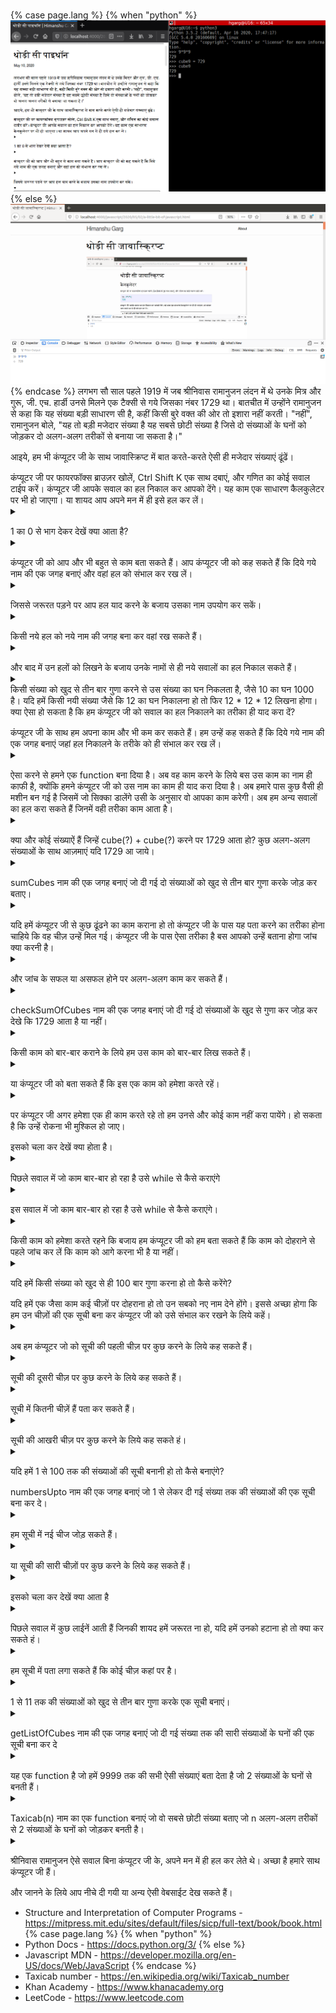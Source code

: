 <style type="text/css">
p {
	margin-top: 15px;
	margin-bottom: 0px;
}
</style>

{% case page.lang %}
  {% when "python" %}
![My helpful screenshot](/assets/python.png)
  {% else %}
![My helpful screenshot](/assets/javascript.png)
{% endcase %}
लगभग सौ साल पहले 1919 में जब श्रीनिवास रामानुजन लंदन में थे उनके मित्र और गुरू, जी. एच. हार्डी उनसे मिलने एक टैक्सी से गये जिसका नंबर 1729 था। बातचीत में उन्होंने रामानुजन से कहा कि यह संख्या बड़ी साधारण सी है, कहीं किसी बुरे वक्त की ओर तो इशारा नहीं करती। "नहीं", रामानुजन बोले, "यह तो बड़ी मजेदार संख्या है यह सबसे छोटी संख्या है जिसे दो संख्याओं के घनों को जोड़कर दो अलग-अलग तरीकों से बनाया जा सकता है।"

आइये, हम भी कंप्यूटर जी के साथ जावास्क्रिप्ट में बात करते-करते ऐसी ही मजेदार संख्याएं ढूंढें।

कंप्यूटर जी पर फायरफॉक्स ब्राउज़र खोलें, Ctrl Shift K एक साथ दबाएं, और गणित का कोई सवाल टाईप करें। कंप्यूटर जी आपके सवाल का हल निकाल कर आपको देंगे। यह काम एक साधारण कैलकुलेटर पर भी हो जाएगा। या शायद आप अपने मन में ही इसे हल कर लें। 
<details markdown="1">
<summary></summary>

{% case page.lang %}
  {% when "python" %}
```python
>>> 9 * 9 * 9
729
```
  {% else %}
```javascript
>> 9 * 9 * 9;
729
```
{% endcase %}

	
</details>


1 का 0 से भाग देकर देखें क्या आता है? 
<details markdown="1">
<summary>  </summary>

{% case page.lang %}
  {% when "python" %}
```python
>>> 1/0
```
  {% else %}
```javascript
>> 1/0;
```
{% endcase %}
</details> 


कंप्यूटर जी को आप और भी बहुत से काम बता सकते हैं। आप कंप्यूटर जी को कह सकते हैं कि दिये गये नाम की एक जगह बनाएं और वहां हल को संभाल कर रख लें।

<details markdown="1">
<summary>  </summary>
{% case page.lang %}
  {% when "python" %}
```python
>>> cube9 = 729
```
  {% else %}
```javascript
>> let cube9 = 729;
```
{% endcase %}
</details>

जिससे जरूरत पड़ने पर आप हल याद करने के बजाय उसका नाम उपयोग कर सकें।

 <details markdown="1">
<summary>  </summary>
{% case page.lang %}
  {% when "python" %}
```python
>>> cube9
729
```
  {% else %}
```javascript
>> cube9;
729
```
{% endcase %}
</details>

किसी नये हल को नये नाम की जगह बना कर वहां रख सकते हैं।

 <details markdown="1">
<summary>  </summary>
{% case page.lang %}
  {% when "python" %}
```python
>>> cube10 = 1000
>>> cube10
1000
```
  {% else %}
```javascript
>> let cube10 = 1000;
>> cube10;
1000
```
{% endcase %}
</details>

और बाद में उन हलों को लिखने के बजाय उनके नामों से ही नये सवालों का हल निकाल सकते हैं।

<details markdown="1">
<summary>  </summary>
{% case page.lang %}
  {% when "python" %}
```python
>>> cube9 + cube10
1729
```
  {% else %}
```javascript
>> cube9 + cube10;
1729
```
{% endcase %}
</details>
किसी संख्या को खुद से तीन बार गुणा करने से उस संख्या का घन निकलता है, जैसे 10 का घन 1000 है। यदि हमें किसी नयी संख्या जैसे कि 12 का घन निकालना हो तो फिर 12 * 12 * 12 लिखना होगा। क्या ऐसा हो सकता है कि हम कंप्यूटर जी को सवाल का हल निकालने का तरीका ही याद करा दें? 


कंप्यूटर जी के साथ हम अपना काम और भी कम कर सकते हैं। हम उन्हें कह सकते हैं कि दिये गये नाम की एक जगह बनाएं जहां हल निकालने के तरीके को ही संभाल कर रख लें।

 <details markdown="1">
<summary>  </summary>
{% case page.lang %}
  {% when "python" %}
```python
>>> def cube(n): 
...     return n * n * n
```
  {% else %}
```javascript
>> let cube = function (n) {
    return n * n * n;
}
```
{% endcase %}
</details>

ऐसा करने से हमने एक function बना दिया है। अब वह काम करने के लिये बस उस काम का नाम ही काफी है, क्योंकि हमने कंप्यूटर जी को उस नाम का काम ही याद करा दिया है। अब हमारे पास कुछ वैसी ही मशीन बन गई है जिसमें जो सिक्का डालेंगे उसी के अनुसार वो आपका काम करेगी। अब हम अन्य सवालों का हल करा सकते हैं जिनमें वही तरीका काम आता है। 

 <details markdown="1">
<summary>  </summary>
{% case page.lang %}
  {% when "python" %}
```python
>>> cube(9)
729
>>> cube(10)
1000
>>> cube(9) + cube(10)
1729
>>> cube(8) + cube(11)
1842
```
  {% else %}
```javascript
>> cube(9);
729
>> cube(10);
1000
>> cube(9) + cube(10);
1729
>> cube(8) + cube(11);
1842
```
{% endcase %}
</details>

क्या और कोई संख्याऐं हैं जिन्हें cube(?) + cube(?) करने पर 1729 आता हो? कुछ अलग-अलग संख्याओं के साथ आज़माएं यदि 1729 आ जाये।

 <details markdown="1">
<summary>  </summary>
{% case page.lang %}
  {% when "python" %}
```python
>>> cube(7) + cube(12)
```
  {% else %}
```javascript
>> cube(7) + cube(12)
```
{% endcase %}
</details>


 sumCubes नाम की एक जगह बनाएं जो दी गई दो संख्याओं को खुद से तीन बार गुणा करके जोड़ कर बताए।

 <details markdown="1">
<summary>  </summary>
{% case page.lang %}
  {% when "python" %}
```python
def sumCubes (a, b):
...    ?
>>> sumCubes(2, 3) 
35
```
  {% else %}
```javascript
let sumCubes = function(a, b) {
?
}
>> sumCubes(2, 3) 
35
```
{% endcase %}
</details>


यदि हमें कंप्यूटर जी से कुछ ढूंढने का काम कराना हो तो कंप्यूटर जी के पास यह पता करने का तरीका होना चाहिये कि वह चीज़ उन्हें मिल गई। कंप्यूटर जी के पास ऐसा तरीका है बस आपको उन्हें बताना होगा जांच क्या करनी है।

 <details markdown="1">
<summary>  </summary>
{% case page.lang %}
  {% when "python" %}
```python
>>> if cube(12) + cube(1) == 1729: 
...     print('sum of 12 cubed and 1 cubed is 1729')
```
  {% else %}
```javascript
>> if (cube(12) + cube(1) == 1729) {
    console.log('sum of 12 cubed and 1 cubed is 1729');
} 
```
{% endcase %}
</details>

और जांच के सफल या असफल होने पर अलग-अलग काम कर सकते हैं।

 <details markdown="1">
<summary>  </summary>
{% case page.lang %}
  {% when "python" %}
```python
>>> if cube(13) + cube(0) != 1729:
...     print('13 cubed is not 1729')
... else:
...     print('13 cubed is 1729')
```
  {% else %}
```javascript
if (cube(13) + cube(0) != 1729) {
    console.log('13 cubed is not 1729');
} else {
    console.log('13 cubed is 1729');
}
```
{% endcase %}
</details>

 checkSumOfCubes नाम की एक जगह बनाएं जो दी गई दो संख्याओं के खुद से गुणा कर जोड़ कर देखे कि 1729 आता है या नहीं।

 <details markdown="1">
<summary>  </summary>
{% case page.lang %}
  {% when "python" %}
```python
>>> def checkSumOfCubes(a, b):
...     if cube(a) + cube(b) == 1729:
...         return ?
...     else:
...         return ?
>>> checkSumOfCubes(1, 11)
true
>>> checkSumOfCubes(2, 10)
false
```
  {% else %}
```javascript
>> let checkSumOfCubes = function(a, b) {
>> if (cube(a) + cube(b) == 1729) {
        return ?;
    } else {
        return ?;
    }
}
>> checkSumOfCubes(1, 11)
true
>> checkSumOfCubes(2, 10)
false
```
{% endcase %}
</details>


किसी काम को बार-बार कराने के लिये हम उस काम को बार-बार लिख सकते हैं। 

 <details markdown="1">
<summary>  </summary>
{% case page.lang %}
  {% when "python" %}
```python
>>> print('जय हो!')
जय हो!
>>> print('जय हो!')
जय हो!
>>> print('जय हो!')
जय हो!
```
  {% else %}
```javascript
>> console.log('जय हो!');
जय हो!
>> console.log('जय हो!');
जय हो!
>> console.log('जय हो!');
जय हो!
```
{% endcase %}
</details>


या कंप्यूटर जी को बता सकते हैं कि इस एक काम को हमेशा करते रहें।

 <details markdown="1">
<summary>  </summary>
{% case page.lang %}
  {% when "python" %}
```python
>>> while (true):
...     print('जय हो!')
```
  {% else %}
```javascript
>> while (true) {
    console.log('जय हो!');
}
```
{% endcase %}
</details>


पर कंप्यूटर जी अगर हमेशा एक ही काम करते रहे तो हम उनसे और कोई काम नहीं करा पायेंगे। हो सकता है कि उन्हें रोकना भी मुश्किल हो जाए।

इसको चला कर देखें क्या होता है।

 <details markdown="1">
<summary>  </summary>
{% case page.lang %}
  {% when "python" %}
```python
>>> n = 0

>>> n = n+1
>>> print(n)

>>> n = n+1
>>> print(n)

...
```
  {% else %}
```javascript
>> let n = 0;

>> n = n+1;
>> console.log(n);

>> n = n+1;
>> console.log(n)

...
```
{% endcase %}
</details>


 पिछले सवाल में जो काम बार-बार हो रहा है उसे while से कैसे कराएंगे

<details markdown="1">
<summary>  </summary>
{% case page.lang %}
  {% when "python" %}
```python
>>> n = 0
>>> while (true):
...    ?
```
  {% else %}
```javascript
>> let n = 0;
>> while (true) {
    ?
}
```
{% endcase %}
</details>


 इस सवाल में जो काम बार-बार हो रहा है उसे while से कैसे कराएंगे।

<details markdown="1">
<summary>  </summary>
{% case page.lang %}
  {% when "python" %}
```python
>>> n = 0
>>> product = 1

>>> n = n+1
>>> product = product * 10
>>> print(n)

>>> n = n+1
>>> product = product * 10
>>> print(n)
```
  {% else %}
```javascript
>> let n = 0;
>> let product = 1;

>> n = n+1;
>> product = product * 10;
>> console.log(n);

>> n = n+1;
>> product = product * 10
>> console.log(n)
```
{% endcase %}
</details>

किसी काम को हमेशा करते रहने कि बजाय हम कंप्यूटर जी को हम बता सकते हैं कि काम को दोहराने से पहले जांच कर लें कि काम को आगे करना भी है या नहीं।

<details markdown="1">
<summary>  </summary>
{% case page.lang %}
  {% when "python" %}
```python
>>> n = 0
>>> while n < 10:
...    print(n)
...    n = n+1
```
  {% else %}
```javascript
>> let n = 0;
>> while (n < 10) {
    console.log(n);
    n = n+1;
}
```
{% endcase %}
</details>

यदि हमें किसी संख्या को खुद से ही 100 बार गुणा करना हो तो कैसे करेंगे? 

यदि हमें एक जैसा काम कई चीज़ों पर दोहराना हो तो उन सबको नए नाम देने होंगे। इससे अच्छा होगा कि हम उन चीज़ों की एक सूची बना कर कंप्यूटर जी को उसे संभाल कर रखने के लिये कहें।

<details markdown="1">
<summary>  </summary>
{% case page.lang %}
  {% when "python" %}
```python
>>> greetings = ['सलाम', 'नमस्ते', 'हैलो']
>>> fib = [1, 1, 2, 3, 5, 8, 13, 21, 34, 55, 89]
```
  {% else %}
```javascript
>> let greetings = ['सलाम', 'नमस्ते', 'हैलो'];
>> let fib = [1, 1, 2, 3, 5, 8, 13, 21, 34, 55, 89];
```
{% endcase %}
</details>

अब हम कंप्यूटर जो को सूची की पहली चीज़ पर कुछ करने के लिये कह सकते हैं।

<details markdown="1">
<summary>  </summary>
{% case page.lang %}
  {% when "python" %}
```python
>>> print(names[0])
सलाम
```
  {% else %}
```javascript
>> console.log(names[0]);
सलाम
```
{% endcase %}
</details>

सूची की दूसरी चीज़ पर कुछ करने के लिये कह सकते हैं।

<details markdown="1">
<summary>  </summary>
{% case page.lang %}
  {% when "python" %}
```python
>>> print(names[1])
सलाम
```
  {% else %}
```javascript
>> console.log(names[1]);
सलाम
```
{% endcase %}
</details>

सूची में कितनी चीज़ें हैं पता कर सकते हैं।

<details markdown="1">
<summary>  </summary>
{% case page.lang %}
  {% when "python" %}
```python
>>> print(len(names))
3
```
  {% else %}
```javascript
>> console.log(names.length);
3
```
{% endcase %}
</details>

सूची की आखरी चीज़ पर कुछ करने के लिये कह सकते हं।

<details markdown="1">
<summary>  </summary>
{% case page.lang %}
  {% when "python" %}
```python
print(names[len(names) - 1])
हैलो
```
  {% else %}
```javascript
console.log(names[names.length-1]);
हैलो
```
{% endcase %}
</details>



यदि हमें 1 से 100 तक की संख्याओं की सूची बनानी हो तो कैसे बनाएंगे?

numbersUpto नाम की एक जगह बनाएं जो 1 से लेकर दी गई संख्या तक की संख्याओं की एक सूची बना कर दे।

<details markdown="1">
<summary>  </summary>
{% case page.lang %}
  {% when "python" %}
```python
>>> define numbersUpto(start, end):
...     numbers = []
...     while start <= end: 
...         ?
>>> print(numbersUpto(10))
```
  {% else %}
```javascript
>> let numbersUpto = function(start, end) {
    let numbers = [];
    while (start <= end) {
        ?
    }   
}
>> console.log(numbersUpto(10));
```
{% endcase %}
</details>

हम सूची में नई चीज जोड़ सकते हैं।

<details markdown="1">
<summary>  </summary>
{% case page.lang %}
  {% when "python" %}
```python
>>> greetings.push('सत् श्री अकाल')
>>> greetings.push('सत् श्री अकाल')
>>> print(len(greetings));
5
>>> print(greetings[3]);
सत् श्री अकाल
>>> print(greetings[4]);
सत् श्री अकाल
```
  {% else %}
```javascript
>> greetings.push('सत् स्री अकाल');
>> greetings.push('सत् श्री अकाल');
>> console.log(greetings.length);
5
>> console.log(greetings[3]);
सत् श्री अकाल
>> console.log(greetings[4]);
सत् श्री अकाल
```
{% endcase %}
</details>

या सूची की सारी चीज़ों पर कुछ करने के लिये कह सकते हैं।

<details markdown="1">
<summary>  </summary>
{% case page.lang %}
  {% when "python" %}
```python
>>> for item in greetings:
...     print(item)
```
  {% else %}
```javascript
>> greetings.forEach(function(item, index, array) {
    console.log(item, index);
});
```
{% endcase %}
</details>

 इसको चला कर देखें क्या आता है

<details markdown="1">
<summary>  </summary>
{% case page.lang %}
  {% when "python" %}
```python
>>> for item1 in greetings:
...     for item2 in greetings:
...         print(item1, item2)
```
  {% else %}
```javascript
>> greetings.forEach(function(item1, index1, array1) {
    greetings.forEach(function(item2, index2, array2) {
        console.log(item1, item2);
    });
});
```
{% endcase %}
</details>

पिछले सवाल में कुछ लाईनें आती हैं जिनकी शायद हमें जरूरत ना हो, यदि हमें उनको हटाना हो तो क्या कर सकते हं।

<details markdown="1">
<summary>  </summary>
{% case page.lang %}
  {% when "python" %}
```python
>>> for item1 in greetings:
...     for item2 in greetings:
...         if ?:
...             print(item1, item2)
```
  {% else %}
```javascript
>> greetings.forEach(function(item1, index1, array1) {
    greetings.forEach(function(item2, index2, array2) {
        if (?) {
            console.log(item1, item2);
        }
    });
});
```
{% endcase %}
</details>

हम सूची में पता लगा सकते हैं कि कोई चीज़ कहां पर है।

<details markdown="1">
<summary>  </summary>
{% case page.lang %}
  {% when "python" %}
```python
>>> print(greetings.index('सलाम'))
0
```
  {% else %}
```javascript
>> console.log(greetings.indexOf('सलाम'));
0
>> console.log(greetings.indexOf('अलविदा'));
-1
```
{% endcase %}
</details>

1 से 11 तक की संख्याओं को खुद से तीन बार गुणा करके एक सूची बनाएं।

<details markdown="1">
<summary>  </summary>
{% case page.lang %}
  {% when "python" %}
```python
>>> listOfNos = [1, 2, 3, 4, 5, 6, 7, 8, 9, 10, 11]
>>> listOfCubes = []
>>> for item in listOfNos:
...     listOfCubes.append(?)
```
  {% else %}
```javascript
>>  let listOfNos = [1, 2, 3, 4, 5, 6, 7, 8, 9, 10, 11];
>>  let listOfCubes = [];
>>  listOfNos.forEach(function(item, index, array) {
        listOfCubes.push(?);
    });
```
{% endcase %}
</details>

getListOfCubes नाम की एक जगह बनाएं जो दी गई संख्या तक की सारी संख्याओं के घनों की एक सूची बना कर दे

<details markdown="1">
<summary>  </summary>
{% case page.lang %}
  {% when "python" %}
```python
>> def getListOfCubes(n):
...    ?
>> list = getListOfCubes(11)
>> print(list[len(list) - 1]);
1729
```
  {% else %}
```javascript
>> let getListOfCubes = function(n) {
    ?
}
>> let list = getListOfCubes(11);
>> console.log(list[list.length-1]);
1729
```
{% endcase %}
</details>

यह एक function है जो हमें 9999 तक की सभी ऐसी संख्याएं बता देता है जो 2 संख्याओं के घनों से बनती हैं। 

<details markdown="1">
<summary>  </summary>
{% case page.lang %}
  {% when "python" %}
```python
>>> def taxiNos():
...     list = [1, 2, 3, 4, 5, 6, 7, 8, 9, 10, 11, 
...             12, 13, 14, 15, 16, 17, 18, 19, 20, 21];
...     nos = [];
...     for item1 in list:
...         for item2 in list:
...             sum = item1 * item1 * item1 + item2 * item2 * item2
...             // यदि sum चार अंकों तक का ही है और अभी तक नहीं मिला है
...             if sum <= 9999 && nos.indexOf(sum) == -1: 
...                 nos.append(sum)
...     return nos
```
  {% else %}
```javascript
>> let taxiNos = function() {
    let list = [1, 2, 3, 4, 5, 6, 7, 8, 9, 10, 11, 
            12, 13, 14, 15, 16, 17, 18, 19, 20, 21];
    let nos = [];
    list.forEach(function(item1, index1, array1) {
        list.forEach(function(item2, index2, array2) {
            let sum = item1 * item1 * item1 + item2 * item2 * item2;
            // यदि sum चार अंकों तक का ही है और अभी तक नहीं मिला है
            if (sum <= 9999 && nos.indexOf(sum) == -1) {
                nos.push(sum);
            }
        });
    });
    return nos;
}
```
{% endcase %}
</details>

Taxicab(n) नाम का एक function बनाएं जो वो सबसे छोटी संख्या बताए जो n अलग-अलग तरीकों से 2 संख्याओं के घनों को जोड़कर बनती है।

<details markdown="1">
<summary>  </summary>
{% case page.lang %}
  {% when "python" %}
```python
>>> def Taxicab(n):
...     ?
>> Taxicab(2)
1729
```
  {% else %}
```javascript
>> let Taxicab = function(n) {
       ?
}
>> Taxicab(2)
1729
```
{% endcase %}
</details>


श्रीनिवास रामानुजन ऐसे सवाल बिना कंप्यूटर जी के, अपने मन में ही हल कर लेते थे। अच्छा है हमारे साथ कंप्यूटर जी हैं।

और जानने के लिये आप नीचे दी गयी या अन्य ऐसी वेबसाईट देख सकते हैं।
* Structure and Interpretation of Computer Programs - <https://mitpress.mit.edu/sites/default/files/sicp/full-text/book/book.html>
{% case page.lang %}
  {% when "python" %}
* Python Docs - https://docs.python.org/3/
  {% else %}
* Javascript MDN - <https://developer.mozilla.org/en-US/docs/Web/JavaScript>
{% endcase %}
* Taxicab number - <https://en.wikipedia.org/wiki/Taxicab_number>
* Khan Academy - <https://www.khanacademy.org>
* LeetCode - <https://www.leetcode.com>

